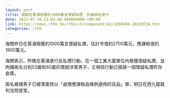```yaml
---
layout: post
title: 海關在葵涌檢獲約1000萬支懷疑私煙　拘捕兩名男子
date: 2022-07-26 23:03:00.000000000 +08:00
link: https://news.rthk.hk/rthk/ch/component/k2/1659484-20220726.htm
categories: rthk
---
```


海關昨日在葵涌檢獲約1000萬支懷疑私煙，估計市值約2700萬元，應課稅值約1900萬元。

海關表示，昨晚在葵涌進行反私煙行動，在一個工業大廈單位內檢獲懷疑私煙，並拘捕兩名分別53歲和60歲的懷疑涉案男子，又相信行動已搗破一個懷疑私煙貯存倉庫。

兩名被捕男子已被落案控以「處理應課稅品條例適用的貨品」罪，明日在西九龍裁判法院提堂。
